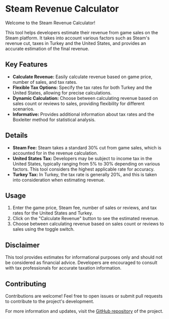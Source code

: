 # Steam Revenue Calculator

Welcome to the Steam Revenue Calculator!

This tool helps developers estimate their revenue from game sales on the Steam platform. It takes into account various factors such as Steam's revenue cut, taxes in Turkey and the United States, and provides an accurate estimation of the final revenue.

## Key Features

- **Calculate Revenue:** Easily calculate revenue based on game price, number of sales, and tax rates.
- **Flexible Tax Options:** Specify the tax rates for both Turkey and the United States, allowing for precise calculations.
- **Dynamic Calculation:** Choose between calculating revenue based on sales count or reviews to sales, providing flexibility for different scenarios.
- **Informative:** Provides additional information about tax rates and the Boxleiter method for statistical analysis.

## Details

- **Steam Fee:** Steam takes a standard 30% cut from game sales, which is accounted for in the revenue calculation.
- **United States Tax:** Developers may be subject to income tax in the United States, typically ranging from 5% to 30% depending on various factors. This tool considers the highest applicable rate for accuracy.
- **Turkey Tax:** In Turkey, the tax rate is generally 20%, and this is taken into consideration when estimating revenue.

## Usage

1. Enter the game price, Steam fee, number of sales or reviews, and tax rates for the United States and Turkey.
2. Click on the "Calculate Revenue" button to see the estimated revenue.
3. Choose between calculating revenue based on sales count or reviews to sales using the toggle switch.

## Disclaimer

This tool provides estimates for informational purposes only and should not be considered as financial advice. Developers are encouraged to consult with tax professionals for accurate taxation information.

## Contributing

Contributions are welcome! Feel free to open issues or submit pull requests to contribute to the project's development.

For more information and updates, visit the [GitHub repository]([link-to-your-repo](https://github.com/sametgurtuna/SteamRevenueCalculator)) of the project.

